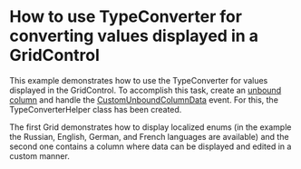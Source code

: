 # How to use TypeConverter for converting values displayed in a GridControl


<p>This example demonstrates how to use the TypeConverter for values displayed in the GridControl. To accomplish this task, create an <a href="http://documentation.devexpress.com/#WindowsForms/CustomDocument1477"><u>unbound column</u></a> and handle the <a href="http://documentation.devexpress.com/#windowsforms/DevExpressXtraGridViewsBaseColumnView_CustomUnboundColumnDatatopic"><u>CustomUnboundColumnData</u></a> event.  For this, the TypeConverterHelper class has been created.</p><p>The first Grid demonstrates how to display localized enums (in the example the Russian, English, German, and French languages are available) and the second one contains a column where data can be displayed and edited in a custom manner.</p>

<br/>


